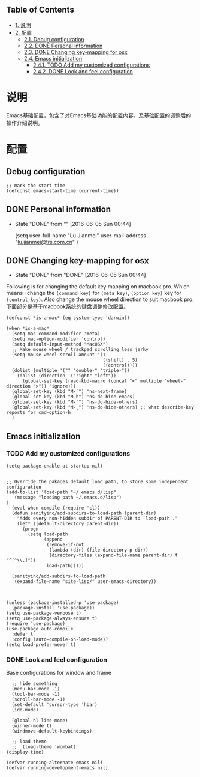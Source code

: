 <div id="table-of-contents">
<h2>Table of Contents</h2>
<div id="text-table-of-contents">
<ul>
<li><a href="#sec-1">1. 说明</a></li>
<li><a href="#sec-2">2. 配置</a>
<ul>
<li><a href="#sec-2-1">2.1. Debug configuration</a></li>
<li><a href="#sec-2-2">2.2. <span class="done DONE">DONE</span> Personal information</a></li>
<li><a href="#sec-2-3">2.3. <span class="done DONE">DONE</span> Changing key-mapping for osx</a></li>
<li><a href="#sec-2-4">2.4. Emacs initialization</a>
<ul>
<li><a href="#sec-2-4-1">2.4.1. <span class="todo TODO">TODO</span> Add my customized configurations</a></li>
<li><a href="#sec-2-4-2">2.4.2. <span class="done DONE">DONE</span> Look and feel configuration</a></li>
</ul>
</li>
</ul>
</li>
</ul>
</div>
</div>


# 说明<a id="sec-1" name="sec-1"></a>

Emacs基础配置，包含了对Emacs基础功能的配置内容，及基础配置的调整后的操作介绍说明。

# 配置<a id="sec-2" name="sec-2"></a>

## Debug configuration<a id="sec-2-1" name="sec-2-1"></a>

    ;; mark the start time
    (defconst emacs-start-time (current-time))

## DONE Personal information<a id="sec-2-2" name="sec-2-2"></a>

-   State "DONE"       from ""           <span class="timestamp-wrapper"><span class="timestamp">[2016-06-05 Sun 00:44]</span></span>

    (setq user-full-name "Lu Jianmei"
          user-mail-address "lu.jianmei@trs.com.cn"
    )

## DONE Changing key-mapping for osx<a id="sec-2-3" name="sec-2-3"></a>

-   State "DONE"       from "DONE"       <span class="timestamp-wrapper"><span class="timestamp">[2016-06-05 Sun 00:44]</span></span>

Following is for changing the default key mapping on macbook pro. Which means i change the `(command key)` for  `(meta key)`,  `(option key)` key for  `(control key)`.
Also change the mouse wheel direction to suit macbook pro.
下面部分是基于macbook系统的键盘调整修改配置。

    (defconst *is-a-mac* (eq system-type 'darwin))
    
    (when *is-a-mac*
      (setq mac-command-modifier 'meta)
      (setq mac-option-modifier 'control)
      (setq default-input-method "MacOSX")
      ;; Make mouse wheel / trackpad scrolling less jerky
      (setq mouse-wheel-scroll-amount '(1
                                        ((shift) . 5)
                                        ((control))))
      (dolist (multiple '("" "double-" "triple-"))
        (dolist (direction '("right" "left"))
          (global-set-key (read-kbd-macro (concat "<" multiple "wheel-" direction ">")) 'ignore)))
      (global-set-key (kbd "M-`") 'ns-next-frame)
      (global-set-key (kbd "M-h") 'ns-do-hide-emacs)
      (global-set-key (kbd "M-˙") 'ns-do-hide-others)
      (global-set-key (kbd "M-ˍ") 'ns-do-hide-others) ;; what describe-key reports for cmd-option-h
      )

## Emacs initialization<a id="sec-2-4" name="sec-2-4"></a>

### TODO Add my customized configurations<a id="sec-2-4-1" name="sec-2-4-1"></a>

    (setq package-enable-at-startup nil)
    
    
    ;; Override the pakages default load path, to store some independent configuration
    (add-to-list 'load-path "~/.emacs.d/lisp"
       (message "loading path ~/.emacs.d/lisp")
    )
      (eval-when-compile (require 'cl))
      (defun sanityinc/add-subdirs-to-load-path (parent-dir)
        "Adds every non-hidden subdir of PARENT-DIR to `load-path'."
        (let* ((default-directory parent-dir))
          (progn
            (setq load-path
                  (append
                   (remove-if-not
                    (lambda (dir) (file-directory-p dir))
                    (directory-files (expand-file-name parent-dir) t "^[^\\.]"))
                   load-path)))))
    
      (sanityinc/add-subdirs-to-load-path
       (expand-file-name "site-lisp/" user-emacs-directory))
    
    
    
    (unless (package-installed-p 'use-package)
      (package-install 'use-package))
    (setq use-package-verbose t)
    (setq use-package-always-ensure t)
    (require 'use-package)
    (use-package auto-compile
      :defer t
      :config (auto-compile-on-load-mode))
    (setq load-prefer-newer t)

### DONE Look and feel configuration<a id="sec-2-4-2" name="sec-2-4-2"></a>

Base configurations for window and frame

      ;; hide something
      (menu-bar-mode -1)
      (tool-bar-mode -1)
      (scroll-bar-mode -1)
      (set-default 'cursor-type 'hbar)
      (ido-mode)
    
      (global-hl-line-mode)
      (winner-mode t)
      (windmove-default-keybindings)
    
      ;; load theme
      ;;  (load-theme 'wombat)
    (display-time)
    
    (defvar running-alternate-emacs nil)
    (defvar running-development-emacs nil)
